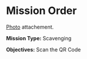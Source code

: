 # Mission Order

[Photo](Piping_systems.jpg) attachement.

**Mission Type:** Scavenging

**Objectives:** Scan the QR Code
